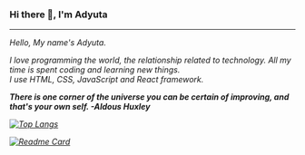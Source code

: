 ### Hi there 👋, I'm Adyuta


<hr>

<i>
Hello, My name's Adyuta.<br>

I love programming the world, the relationship related to technology. All my time is spent coding and learning new things. <br>
I use HTML, CSS, JavaScript and React framework.
<i>


**There is one corner of the universe you can be certain of improving, and that's your own self. -Aldous Huxley**




[![Top Langs](https://github-readme-stats.vercel.app/api/top-langs/?username=adyuta447&layout=compact&theme=cobalt)](https://github.com/adyuta447)
  
[![Readme Card](https://github-readme-stats.vercel.app/api/pin/?username=adyuta447&repo=MyPortfolio&theme=cobalt)](https://github.com/adyuta447/MyPortfolio)


